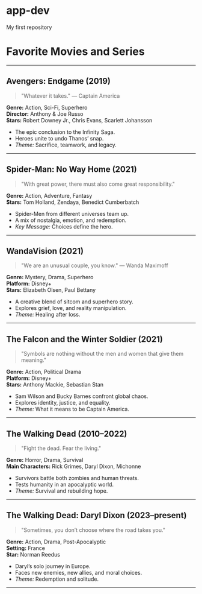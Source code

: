 # app-dev
My first repository

# Favorite Movies and Series

---

## **Avengers: Endgame (2019)**
> "Whatever it takes." — Captain America  

**Genre:** Action, Sci-Fi, Superhero  
**Director:** Anthony & Joe Russo  
**Stars:** Robert Downey Jr., Chris Evans, Scarlett Johansson  

- The epic conclusion to the Infinity Saga.  
- Heroes unite to undo Thanos’ snap.  
- *Theme:* Sacrifice, teamwork, and legacy.  

---

## **Spider-Man: No Way Home (2021)**
> "With great power, there must also come great responsibility."  

**Genre:** Action, Adventure, Fantasy  
**Stars:** Tom Holland, Zendaya, Benedict Cumberbatch  

- Spider-Men from different universes team up.  
- A mix of nostalgia, emotion, and redemption.  
- *Key Message:* Choices define the hero.  

---

## **WandaVision (2021)**
> "We are an unusual couple, you know." — Wanda Maximoff  

**Genre:** Mystery, Drama, Superhero  
**Platform:** Disney+  
**Stars:** Elizabeth Olsen, Paul Bettany  

- A creative blend of sitcom and superhero story.  
- Explores grief, love, and reality manipulation.  
- *Theme:* Healing after loss.  

---

## **The Falcon and the Winter Soldier (2021)**
> "Symbols are nothing without the men and women that give them meaning."  

**Genre:** Action, Political Drama  
**Platform:** Disney+  
**Stars:** Anthony Mackie, Sebastian Stan  

- Sam Wilson and Bucky Barnes confront global chaos.  
- Explores identity, justice, and equality.  
- *Theme:* What it means to be Captain America.  

---

## **The Walking Dead (2010–2022)**
> "Fight the dead. Fear the living."  

**Genre:** Horror, Drama, Survival  
**Main Characters:** Rick Grimes, Daryl Dixon, Michonne  

- Survivors battle both zombies and human threats.  
- Tests humanity in an apocalyptic world.  
- *Theme:* Survival and rebuilding hope.  

---

## **The Walking Dead: Daryl Dixon (2023–present)**
> "Sometimes, you don’t choose where the road takes you."  

**Genre:** Action, Drama, Post-Apocalyptic  
**Setting:** France  
**Star:** Norman Reedus  

- Daryl’s solo journey in Europe.  
- Faces new enemies, new allies, and moral choices.  
- *Theme:* Redemption and solitude.  

---
